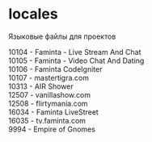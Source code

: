 # locales
Языковые файлы для проектов

10104 - Faminta - Live Stream And Chat<br>
10105 - Faminta - Video Chat And Dating<br>
10106 - Faminta CodeIgniter<br>
10107 - mastertigra.com<br>
10313 - AIR Shower<br>
12507 - vanillashow.com<br>
12508 - flirtymania.com<br>
16034 - Faminta LiveStreet<br>
16035 - tv.faminta.com<br>
9994 - Empire of Gnomes<br>
